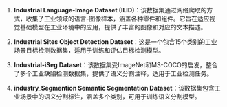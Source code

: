 1. **Industrial Language-Image Dataset (ILID)**：该数据集通过网络爬取的方式，收集了工业领域的语言-图像样本，涵盖各种零件和组件。它旨在适应视觉基础模型在工业环境中的应用，提供了丰富的图像和对应的文本描述。 

2. **Industrial Sites Object Detection Dataset**：这是一个包含15个类别的工业场景目标检测数据集，适用于训练和评估目标检测模型。

3. **Industrial-iSeg Dataset**：该数据集受ImageNet和MS-COCO的启发，整合了多个工业缺陷检测数据集，提供了语义分割注释，适用于工业检测任务。

4. **industry_Segmention Semantic Segmentation Dataset**：该数据集包含工业场景中的语义分割标注，涵盖多个类别，可用于训练语义分割模型。 
